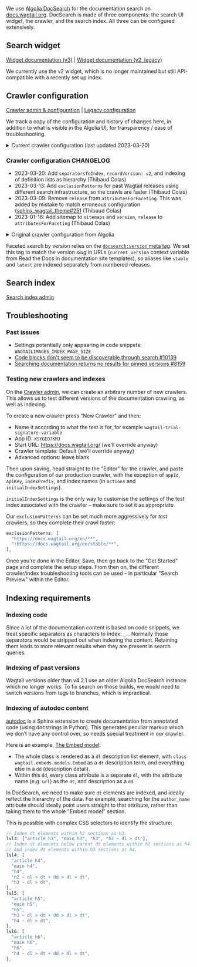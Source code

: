We use [Algolia DocSearch](https://docsearch.algolia.com/) for the documentation search on [docs.wagtail.org](https://docs.wagtail.org/). DocSearch is made of three components: the search UI widget, the crawler, and the search index. All three can be configured extensively.

## Search widget

[Widget documentation (v3)](https://docsearch.algolia.com/docs/DocSearch-v3) | [Widget documentation (v2, legacy)](https://docsearch.algolia.com/docs/legacy/dropdown)

We currently use the v2 widget, which is no longer maintained but still API-compatible with a recently set up index.

## Crawler configuration

[Crawler admin & configuration](https://crawler.algolia.com/admin/crawlers/b183d2d0-c453-4b3b-bac5-c703871d0124/overview) | [Legacy configuration](https://github.com/algolia/docsearch-configs/blob/master/configs/wagtail.json)

We track a copy of the configuration and history of changes here, in addition to what is visible in the Algolia UI, for transparency / ease of troubleshooting.

<details>

<summary>Current crawler configuration (last updated 2023-03-20)</summary>

```js
new Crawler({
  appId: "XSYGEO7KMJ",
  apiKey: "c8556131d460c9e7cd8a218407329e94",
  rateLimit: 8,
  maxDepth: 10,
  startUrls: ["https://docs.wagtail.org/"],
  renderJavaScript: false,
  sitemaps: ["https://docs.wagtail.org/sitemap.xml"],
  ignoreCanonicalTo: false,
  discoveryPatterns: ["https://docs.wagtail.org/**"],
  exclusionPatterns: [
    "https://docs.wagtail.org/en/v4.2/**",
    "https://docs.wagtail.org/en/v4.1.2/**",
    "https://docs.wagtail.org/en/v4.1.1/**",
    "https://docs.wagtail.org/en/v4.1/**",
    "https://docs.wagtail.org/en/v4.0**",
    "https://docs.wagtail.org/en/v3**",
    "https://docs.wagtail.org/en/v2**",
    "https://docs.wagtail.org/en/v1**",
    "https://docs.wagtail.org/en/v0**",
  ],
  schedule: "at 11:26 AM on Monday",
  actions: [
    {
      indexName: "wagtail",
      pathsToMatch: ["https://docs.wagtail.org/**"],
      recordExtractor: ({ $, helpers }) => {
        // Remove DOM elements we don't want to index.
        const toRemove = "aside, header, nav, .headerlink";
        $(toRemove).remove();

        return helpers.docsearch({
          recordProps: {
            lvl0: {
              selectors: "",
              defaultValue: "Documentation",
            },
            lvl1: ["header h1", "article h1", "main h1", "h1"],
            lvl2: ["article h2", "main h2", "h2"],
            // Index dt elements within h2 sections as h3.
            lvl3: ["article h3", "main h3", "h3", "h2 ~ dl > dt"],
            // Index dt elements below parent dt elements within h2 sections as h4.
            // And index dt elements within h3 sections as h4.
            lvl4: [
              "article h4",
              "main h4",
              "h4",
              "h2 ~ dl > dt + dd > dl > dt",
              "h3 ~ dl > dt",
            ],
            lvl5: [
              "article h5",
              "main h5",
              "h5",
              "h3 ~ dl > dt + dd > dl > dt",
              "h4 ~ dl > dt",
            ],
            lvl6: [
              "article h6",
              "main h6",
              "h6",
              "h4 ~ dl > dt + dd > dl > dt",
            ],
            content: ["article p, article li", "main p, main li", "p, li"],
          },
          aggregateContent: true,
          // We currently still use the v2 widget.
          recordVersion: "v2",
        });
      },
    },
  ],
  initialIndexSettings: {
    wagtail: {
      attributesForFaceting: ["type", "lang", "version"],
      attributesToRetrieve: [
        "hierarchy",
        "content",
        "anchor",
        "url",
        "url_without_anchor",
        "type",
      ],
      attributesToHighlight: ["hierarchy", "content"],
      attributesToSnippet: ["content:10"],
      camelCaseAttributes: ["hierarchy", "content"],
      searchableAttributes: [
        "unordered(hierarchy.lvl0)",
        "unordered(hierarchy.lvl1)",
        "unordered(hierarchy.lvl2)",
        "unordered(hierarchy.lvl3)",
        "unordered(hierarchy.lvl4)",
        "unordered(hierarchy.lvl5)",
        "unordered(hierarchy.lvl6)",
        "content",
      ],
      distinct: true,
      attributeForDistinct: "url",
      customRanking: [
        "desc(weight.pageRank)",
        "desc(weight.level)",
        "asc(weight.position)",
      ],
      ranking: [
        "words",
        "filters",
        "typo",
        "attribute",
        "proximity",
        "exact",
        "custom",
      ],
      highlightPreTag: '<span class="algolia-docsearch-suggestion--highlight">',
      highlightPostTag: "</span>",
      minWordSizefor1Typo: 3,
      minWordSizefor2Typos: 7,
      // Index common separators in Python identifiers and module paths.
      separatorsToIndex: "_.",
      allowTyposOnNumericTokens: false,
      minProximity: 1,
      ignorePlurals: true,
      advancedSyntax: true,
      attributeCriteriaComputedByMinProximity: true,
      removeWordsIfNoResults: "allOptional",
    },
  },
});
```

</details>

### Crawler configuration CHANGELOG

- 2023-03-20: Add `separatorsToIndex`, `recordVersion: v2`, and indexing of definition lists as hierarchy (Thibaud Colas)
- 2023-03-13: Add `exclusionPatterns` for past Wagtail releases using different search infrastructure, so the crawls are faster (Thibaud Colas)
- 2023-03-09: Remove `release` from `attributesForFaceting`. This was added by mistake to match erroneous configuration ([sphinx_wagtail_theme#251](https://github.com/wagtail/sphinx_wagtail_theme/pull/251) (Thibaud Colas)
- 2023-01-16: Add sitemap to `sitemaps` and `version`, `release` to `attributesForFaceting` (Thibaud Colas)

<details>

<summary>Original crawler configuration from Algolia</summary>

```js
new Crawler({
  rateLimit: 8,
  maxDepth: 10,
  startUrls: ["https://docs.wagtail.org/"],
  renderJavaScript: false,
  sitemaps: [],
  ignoreCanonicalTo: false,
  discoveryPatterns: ["https://docs.wagtail.org/**"],
  schedule: "at 11:26 AM on Monday",
  actions: [
    {
      indexName: "wagtail",
      pathsToMatch: ["https://docs.wagtail.org/**"],
      recordExtractor: ({ helpers }) => {
        return helpers.docsearch({
          recordProps: {
            lvl1: ["header h1", "article h1", "main h1", "h1", "head > title"],
            content: ["article p, article li", "main p, main li", "p, li"],
            lvl0: {
              selectors: "",
              defaultValue: "Documentation",
            },
            lvl2: ["article h2", "main h2", "h2"],
            lvl3: ["article h3", "main h3", "h3"],
            lvl4: ["article h4", "main h4", "h4"],
            lvl5: ["article h5", "main h5", "h5"],
            lvl6: ["article h6", "main h6", "h6"],
          },
          aggregateContent: true,
          recordVersion: "v3",
        });
      },
    },
  ],
  initialIndexSettings: {
    wagtail: {
      attributesForFaceting: ["type", "lang"],
      attributesToRetrieve: [
        "hierarchy",
        "content",
        "anchor",
        "url",
        "url_without_anchor",
        "type",
      ],
      attributesToHighlight: ["hierarchy", "content"],
      attributesToSnippet: ["content:10"],
      camelCaseAttributes: ["hierarchy", "content"],
      searchableAttributes: [
        "unordered(hierarchy.lvl0)",
        "unordered(hierarchy.lvl1)",
        "unordered(hierarchy.lvl2)",
        "unordered(hierarchy.lvl3)",
        "unordered(hierarchy.lvl4)",
        "unordered(hierarchy.lvl5)",
        "unordered(hierarchy.lvl6)",
        "content",
      ],
      distinct: true,
      attributeForDistinct: "url",
      customRanking: [
        "desc(weight.pageRank)",
        "desc(weight.level)",
        "asc(weight.position)",
      ],
      ranking: [
        "words",
        "filters",
        "typo",
        "attribute",
        "proximity",
        "exact",
        "custom",
      ],
      highlightPreTag: '<span class="algolia-docsearch-suggestion--highlight">',
      highlightPostTag: "</span>",
      minWordSizefor1Typo: 3,
      minWordSizefor2Typos: 7,
      allowTyposOnNumericTokens: false,
      minProximity: 1,
      ignorePlurals: true,
      advancedSyntax: true,
      attributeCriteriaComputedByMinProximity: true,
      removeWordsIfNoResults: "allOptional",
    },
  },
  appId: "XSYGEO7KMJ",
  apiKey: "c8556131d460c9e7cd8a218407329e94",
});
```

</details>

Faceted search by version relies on the [`docsearch:version` meta tag](https://docsearch.algolia.com/docs/required-configuration#introduce-global-information-as-meta-tags). We set this tag to match the version _slug_ in URLs (`current_version` context variable from Read the Docs in documentation site templates), so aliases like `stable` and `latest` are indexed separately from numbered releases.

## Search index

[Search index admin](https://www.algolia.com/apps/XSYGEO7KMJ/explorer/browse/wagtail)

## Troubleshooting

### Past issues

- Settings potentially only appearing in code snippets: `WAGTAILIMAGES_INDEX_PAGE_SIZE`
- [Code blocks don't seem to be discoverable through search #10139](https://github.com/wagtail/wagtail/issues/10139)
- [Searching documentation returns no results for pinned versions #8159](https://github.com/wagtail/wagtail/issues/8159)

### Testing new crawlers and indexes

On the [Crawler admin](https://crawler.algolia.com/admin/crawlers/), we can create an arbitrary number of new crawlers. This allows us to test different versions of the documentation crawling, as well as indexing.

To create a new crawler press "New Crawler" and then:

- Name it according to what the test is for, for example `wagtail-trial-signature-variable`
- App ID: `XSYGEO7KMJ`
- Start URL: https://docs.wagtail.org/ (we’ll override anyway)
- Crawler template: Default (we’ll override anyway)
- Advanced options: leave blank

Then upon saving, head straight to the "Editor" for the crawler, and paste the configuration of our production crawler, with the exception of `appId`, `apiKey`, `indexPrefix`, and index names (in `actions` and `initialIndexSettings`).

`initialIndexSettings` is the only way to customise the settings of the test index associated with the crawler – make sure to set it as appropriate.

Our `exclusionPatterns` can be set much more aggressively for _test_ crawlers, so they complete their crawl faster:

```js
exclusionPatterns: [
  "https://docs.wagtail.org/en/**",
  "!https://docs.wagtail.org/en/stable/**",
],
```

Once you’re done in the Editor, Save, then go back to the "Get Started" page and complete the setup steps. From then on, the different crawler/index troubleshooting tools can be used – in particular "Search Preview" within the Editor.

## Indexing requirements

### Indexing code

Since a lot of the documentation content is based on code snippets, we treat specific separators as characters to index: `_.`. Normally those separators would be stripped out when indexing the content. Retaining them leads to more relevant results when they are present in search queries.

### Indexing of past versions

Wagtail versions older than v4.2.1 use an older Algolia DocSearch instance which no longer works. To fix search on those builds, we would need to switch versions from tags to branches, which is impractical.

### Indexing of autodoc content

[autodoc](https://www.sphinx-doc.org/en/master/usage/extensions/autodoc.html) is a Sphinx extension to create documentation from annotated code (using docstrings in Python). This generates peculiar markup which we don’t have any control over, so needs special treatment in our crawler.

Here is an example, [The Embed model](https://docs.wagtail.org/en/v4.2.1/advanced_topics/embeds.html#the-embed-model):

- The whole class is rendered as a `dl` description list element, with `class wagtail.embeds.models.Embed` as a `dt` description term, and everything else in a `dd` (description detail).
- Within this `dd`, every class attribute is a separate `dl`, with the attribute name (e.g. `url`) as the `dt`, and description as a `dd`

In DocSearch, we need to make sure `dt` elements are indexed, and ideally reflect the hierarchy of the data. For example, searching for the `author_name` attribute should ideally point users straight to that attribute, rather than taking them to the whole "Embed model" section.

This is possible with complex CSS selectors to identify the structure:

```js
// Index dt elements within h2 sections as h3.
lvl3: ["article h3", "main h3", "h3", "h2 ~ dl > dt"],
// Index dt elements below parent dt elements within h2 sections as h4.
// And index dt elements within h3 sections as h4.
lvl4: [
  "article h4",
  "main h4",
  "h4",
  "h2 ~ dl > dt + dd > dl > dt",
  "h3 ~ dl > dt",
],
lvl5: [
  "article h5",
  "main h5",
  "h5",
  "h3 ~ dl > dt + dd > dl > dt",
  "h4 ~ dl > dt",
],
lvl6: [
  "article h6",
  "main h6",
  "h6",
  "h4 ~ dl > dt + dd > dl > dt",
],
```